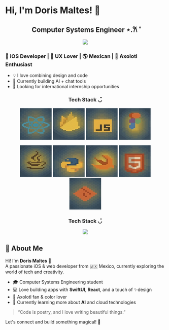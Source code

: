 # Hi, I'm Doris Maltes! 👋

<h2 align="center">Computer Systems Engineer ⋆.𐙚 ̊</h2>

<p align="center">
  <img src="./GifparaGitHub.gif" width="600"/>
</p>

<h3>📱 iOS Developer | 🎨 UX Lover | 🌎 Mexican | 🦎 Axolotl Enthusiast</h3>

- 💡 I love combining design and code
- 🔧 Currently building AI + chat tools
- 🚀 Looking for international internship opportunities



<h3 align="center">Tech Stack ◡̈ </h3>
<p align="center">
  <img src="./iloveimg-resized-2/react.jpg" />
  <img src="./iloveimg-resized-2/firebase.jpg" />
  <img src="./iloveimg-resized-2/javascript.jpg" />
  <img src="./iloveimg-resized-2/figma.jpg"/>
</p>
<p align="center">
  <img src="./iloveimg-resized-2/java.jpg" />
  <img src="./iloveimg-resized-2/python.jpg"/>
  <img src="./iloveimg-resized-2/swift.jpg"/>
  <img src="./iloveimg-resized-2/html.jpg"/>
  <img src="./iloveimg-resized-2/git.jpg" />
</p>

<h3 align="center">Tech Stack ◡̈ </h3>
<p align="center">
  <img src="./Techstack.gif" width="800" />

</p>


## 💫 About Me

Hi! I'm **Doris Maltes** 👋  
A passionate iOS & web developer from 🇲🇽 Mexico, currently exploring the world of tech and creativity.

- 🎓 Computer Systems Engineering student  
- 💻 Love building apps with **SwiftUI**, **React**, and a touch of ✨design  
- 🦎 Axolotl fan & color lover  
- 🌱 Currently learning more about **AI** and cloud technologies

> “Code is poetry, and I love writing beautiful things.”

Let's connect and build something magical! 💫

